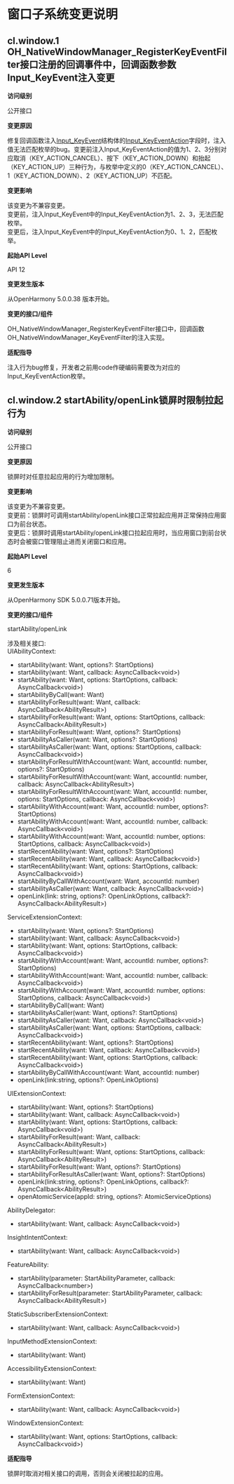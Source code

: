 # 窗口子系统变更说明

## cl.window.1 OH_NativeWindowManager_RegisterKeyEventFilter接口注册的回调事件中，回调函数参数Input_KeyEvent注入变更

**访问级别**

公开接口

**变更原因**

修复回调函数注入[Input_KeyEvent](../../../application-dev/reference/apis-input-kit/input.md)结构体的[Input_KeyEventAction](../../../application-dev/reference/apis-input-kit/input.md#input_keyeventaction)字段时，注入值无法匹配枚举的bug。变更前注入Input_KeyEventAction的值为1、2、3分别对应取消（KEY_ACTION_CANCEL）、按下（KEY_ACTION_DOWN）和抬起（KEY_ACTION_UP）三种行为，与枚举中定义的0（KEY_ACTION_CANCEL）、1（KEY_ACTION_DOWN）、2（KEY_ACTION_UP）不匹配。

**变更影响**

该变更为不兼容变更。<br/>
变更前，注入Input_KeyEvent中的Input_KeyEventAction为1、2、3，无法匹配枚举。<br/>
变更后，注入Input_KeyEvent中的Input_KeyEventAction为0、1、2，匹配枚举。<br/>

**起始API Level**

API 12

**变更发生版本**

从OpenHarmony 5.0.0.38 版本开始。

**变更的接口/组件**

OH_NativeWindowManager_RegisterKeyEventFilter接口中，回调函数OH_NativeWindowManager_KeyEventFilter的注入实现。

**适配指导**

注入行为bug修复，开发者之前用code作硬编码需要改为对应的Input_KeyEventAction枚举。

## cl.window.2 startAbility/openLink锁屏时限制拉起行为

**访问级别**

公开接口

**变更原因**

锁屏时对任意拉起应用的行为增加限制。

**变更影响**

该变更为不兼容变更。  
变更前：锁屏时可调用startAbility/openLink接口正常拉起应用并正常保持应用窗口为前台状态。  
变更后：锁屏时调用startAbility/openLink接口拉起应用时，当应用窗口到前台状态时会被窗口管理阻止进而关闭窗口和应用。

**起始API Level**

6

**变更发生版本**

从OpenHarmony SDK 5.0.0.71版本开始。

**变更的接口/组件**

startAbility/openLink

涉及相关接口:  
UIAbilityContext:
- startAbility(want: Want, options?: StartOptions)
- startAbility(want: Want, callback: AsyncCallback&lt;void&gt;)
- startAbility(want: Want, options: StartOptions, callback: AsyncCallback&lt;void&gt;)
- startAbilityByCall(want: Want)
- startAbilityForResult(want: Want, callback: AsyncCallback&lt;AbilityResult&gt;)
- startAbilityForResult(want: Want, options: StartOptions, callback: AsyncCallback&lt;AbilityResult&gt;)
- startAbilityForResult(want: Want, options?: StartOptions)
- startAbilityAsCaller(want: Want, options?: StartOptions)
- startAbilityAsCaller(want: Want, options: StartOptions, callback: AsyncCallback&lt;void&gt;)
- startAbilityForResultWithAccount(want: Want, accountId: number, options?: StartOptions)
- startAbilityForResultWithAccount(want: Want, accountId: number, callback: AsyncCallback&lt;AbilityResult&gt;)
- startAbilityForResultWithAccount(want: Want, accountId: number, options: StartOptions, callback: AsyncCallback&lt;void&gt;)
- startAbilityWithAccount(want: Want, accountId: number, options?: StartOptions)
- startAbilityWithAccount(want: Want, accountId: number, callback: AsyncCallback&lt;void&gt;)
- startAbilityWithAccount(want: Want, accountId: number, options: StartOptions, callback: AsyncCallback&lt;void&gt;)
- startRecentAbility(want: Want, options?: StartOptions)
- startRecentAbility(want: Want, callback: AsyncCallback&lt;void&gt;)
- startRecentAbility(want: Want, options: StartOptions, callback: AsyncCallback&lt;void&gt;)
- startAbilityByCallWithAccount(want: Want, accountId: number)
- startAbilityAsCaller(want: Want, callback: AsyncCallback&lt;void&gt;)
- openLink(link: string, options?: OpenLinkOptions, callback?: AsyncCallback&lt;AbilityResult&gt;)

ServiceExtensionContext:
- startAbility(want: Want, options?: StartOptions)
- startAbility(want: Want, callback: AsyncCallback&lt;void&gt;)
- startAbility(want: Want, options: StartOptions, callback: AsyncCallback&lt;void&gt;)
- startAbilityWithAccount(want: Want, accountId: number, options?: StartOptions)
- startAbilityWithAccount(want: Want, accountId: number, callback: AsyncCallback&lt;void&gt;)
- startAbilityWithAccount(want: Want, accountId: number, options: StartOptions, callback: AsyncCallback&lt;void&gt;)
- startAbilityByCall(want: Want)
- startAbilityAsCaller(want: Want, options?: StartOptions)
- startAbilityAsCaller(want: Want, callback: AsyncCallback&lt;void&gt;)
- startAbilityAsCaller(want: Want, options: StartOptions, callback: AsyncCallback&lt;void&gt;)
- startRecentAbility(want: Want, options?: StartOptions)
- startRecentAbility(want: Want, callback: AsyncCallback&lt;void&gt;)
- startRecentAbility(want: Want, options: StartOptions, callback: AsyncCallback&lt;void&gt;)
- startAbilityByCallWithAccount(want: Want, accountId: number)
- openLink(link:string, options?: OpenLinkOptions)

UIExtensionContext:
- startAbility(want: Want, options?: StartOptions)
- startAbility(want: Want, callback: AsyncCallback&lt;void&gt;)
- startAbility(want: Want, options: StartOptions, callback: AsyncCallback&lt;void&gt;)
- startAbilityForResult(want: Want, callback: AsyncCallback&lt;AbilityResult&gt;)
- startAbilityForResult(want: Want, options: StartOptions, callback: AsyncCallback&lt;AbilityResult&gt;)
- startAbilityForResult(want: Want, options?: StartOptions)
- startAbilityForResultAsCaller(want: Want, options?: StartOptions)
- openLink(link:string, options?: OpenLinkOptions, callback?: AsyncCallback&lt;AbilityResult&gt;)
- openAtomicService(appId: string, options?: AtomicServiceOptions)

AbilityDelegator:
- startAbility(want: Want, callback: AsyncCallback&lt;void&gt;)

InsightIntentContext:
- startAbility(want: Want, callback: AsyncCallback&lt;void&gt;)

FeatureAbility:
- startAbility(parameter: StartAbilityParameter, callback: AsyncCallback&lt;number&gt;)
- startAbilityForResult(parameter: StartAbilityParameter, callback: AsyncCallback&lt;AbilityResult&gt;)

StaticSubscriberExtensionContext:
- startAbility(want: Want, callback: AsyncCallback&lt;void&gt;)

InputMethodExtensionContext:
- startAbility(want: Want)

AccessibilityExtensionContext:
- startAbility(want: Want)

FormExtensionContext:
- startAbility(want: Want, callback: AsyncCallback&lt;void&gt;)

WindowExtensionContext:
- startAbility(want: Want, options: StartOptions, callback: AsyncCallback&lt;void&gt;)

**适配指导**

锁屏时取消对相关接口的调用，否则会关闭被拉起的应用。

